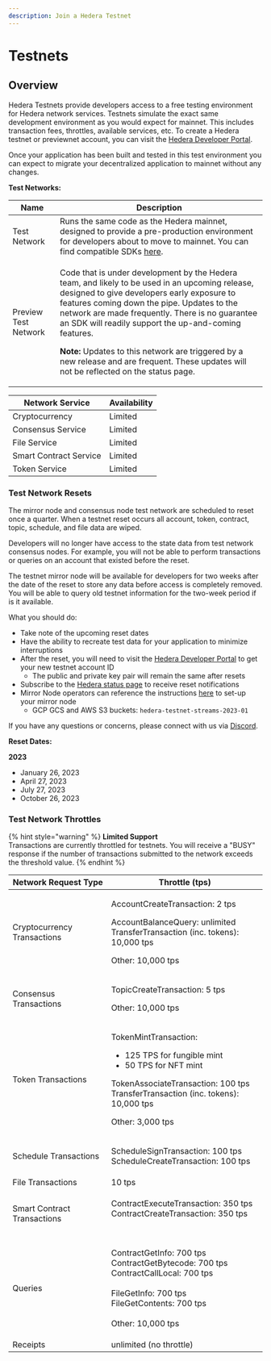 ```yaml
---
description: Join a Hedera Testnet
---
```


# Testnets

## Overview

Hedera Testnets provide developers access to a free testing environment for Hedera network services. Testnets simulate the exact same development environment as you would expect for mainnet. This includes transaction fees, throttles, available services, etc. To create a Hedera testnet or previewnet account, you can visit the [Hedera Developer Portal](https://portal.hedera.com/login).

Once your application has been built and tested in this test environment you can expect to migrate your decentralized application to mainnet without any changes.

**Test Networks:**

| **Name**             | **Description**                                                                                                                                                                                                                                                                                                                                                                                                                                                              |
| -------------------- | ---------------------------------------------------------------------------------------------------------------------------------------------------------------------------------------------------------------------------------------------------------------------------------------------------------------------------------------------------------------------------------------------------------------------------------------------------------------------------- |
| Test Network         | Runs the same code as the Hedera mainnet, designed to provide a pre-production environment for developers about to move to mainnet. You can find compatible SDKs [here](../docs/sdks/#hedera-supported-sdks).                                                                                                                                                                                                                                                                |
| Preview Test Network | <p>Code that is under development by the Hedera team, and likely to be used in an upcoming release, designed to give developers early exposure to features coming down the pipe. Updates to the network are made frequently. There is no guarantee an SDK will readily support the up-and-coming features.</p><p><strong>Note:</strong> Updates to this network are triggered by a new release and are frequent. These updates will not be reflected on the status page.</p> |

| Network Service        | Availability |
| ---------------------- | ------------ |
| Cryptocurrency         | Limited      |
| Consensus Service      | Limited      |
| File Service           | Limited      |
| Smart Contract Service | Limited      |
| Token Service          | Limited      |

### Test Network Resets

The mirror node and consensus node test network are scheduled to reset once a quarter. When a testnet reset occurs all account, token, contract, topic, schedule, and file data are wiped.

Developers will no longer have access to the state data from test network consensus nodes. For example, you will not be able to perform transactions or queries on an account that existed before the reset.

The testnet mirror node will be available for developers for two weeks after the date of the reset to store any data before access is completely removed. You will be able to query old testnet information for the two-week period if is it available.

What you should do:

* Take note of the upcoming reset dates
* Have the ability to recreate test data for your application to minimize interruptions
* After the reset, you will need to visit the [Hedera Developer Portal](https://portal.hedera.com/register) to get your new testnet account ID
  * The public and private key pair will remain the same after resets
* Subscribe to the [Hedera status page](https://status.hedera.com/) to receive reset notifications
* Mirror Node operators can reference the instructions [here](https://github.com/hashgraph/hedera-mirror-node/blob/main/docs/database.md#reset) to set-up your mirror node
  * GCP GCS and AWS S3 buckets: `hedera-testnet-streams-2023-01`

If you have any questions or concerns, please connect with us via [Discord](https://discord.com/invite/hedera).

**Reset Dates:**

**2023**

* January 26, 2023
* April 27, 2023
* July 27, 2023
* October 26, 2023

### Test Network Throttles

{% hint style="warning" %}
**Limited Support**\
Transactions are currently throttled for testnets. You will receive a "BUSY" response if the number of transactions submitted to the network exceeds the threshold value.
{% endhint %}

| **Network Request Type**    | **Throttle (tps)**                                                                                                                                                                                                   |
| --------------------------- | -------------------------------------------------------------------------------------------------------------------------------------------------------------------------------------------------------------------- |
| Cryptocurrency Transactions | <p>AccountCreateTransaction: 2 tps</p><p>AccountBalanceQuery: unlimited<br>TransferTransaction (inc. tokens): 10,000 tps</p><p>Other: 10,000 tps</p>                                                                 |
| Consensus Transactions      | <p>TopicCreateTransaction: 5 tps</p><p>Other: 10,000 tps</p>                                                                                                                                                         |
| Token Transactions          | <p>TokenMintTransaction:</p><ul><li>125 TPS for fungible mint</li><li>50 TPS for NFT mint</li></ul><p>TokenAssociateTransaction: 100 tps<br>TransferTransaction (inc. tokens): 10,000 tps</p><p>Other: 3,000 tps</p> |
| Schedule Transactions       | <p>ScheduleSignTransaction: 100 tps<br>ScheduleCreateTransaction: 100 tps</p>                                                                                                                                        |
| File Transactions           | 10 tps                                                                                                                                                                                                               |
| Smart Contract Transactions | <p>ContractExecuteTransaction: 350 tps<br>ContractCreateTransaction: 350 tps<br><br></p>                                                                                                                             |
| Queries                     | <p>ContractGetInfo: 700 tps<br>ContractGetBytecode: 700 tps<br>ContractCallLocal: 700 tps<br><br>FileGetInfo: 700 tps<br>FileGetContents: 700 tps<br><br>Other: 10,000 tps</p>                                       |
| Receipts                    | unlimited (no throttle)                                                                                                                                                                                              |

